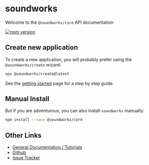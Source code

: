 # soundworks

Welcome to the `@soundworks/core` API documentation

[![npm version](https://badge.fury.io/js/@soundworks%2Fcore.svg)](https://badge.fury.io/js/@soundworks%2Fcore)

## Create new application

To create a new application, you will probably prefer using the `@soundworks/create` wizard:

```sh
npx @soundworks/create@latest
```

See the [getting started](https://soundworks.dev/tutorials/getting-started.html) page for a step by step guide.

## Manual Install

But if you are adventurous, you can also install `soundworks` manually:

```sh
npm install --save @soundworks/core
```

## Other Links

- [General Documentation / Tutorials](https://soundworks.dev/)
- [Github](https://github.com/collective-soundworks)
- [Issue Tracker](https://github.com/collective-soundworks/soundworks/issues)
<!-- - [Examples](https://github.com/collective-soundworks/soundworks-examples) -->

